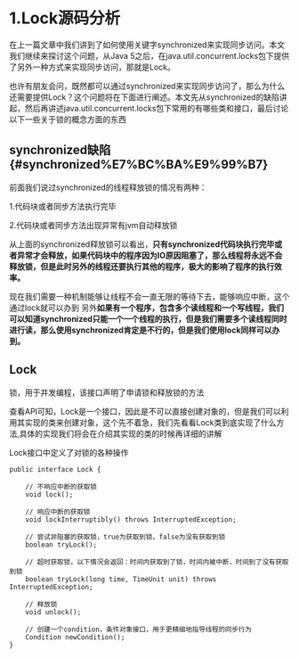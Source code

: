 # 1.Lock源码分析

在上一篇文章中我们讲到了如何使用关键字synchronized来实现同步访问。本文我们继续来探讨这个问题，从Java 5之后，在java.util.concurrent.locks包下提供了另外一种方式来实现同步访问，那就是Lock。

也许有朋友会问，既然都可以通过synchronized来实现同步访问了，那么为什么还需要提供Lock？这个问题将在下面进行阐述。本文先从synchronized的缺陷讲起，然后再讲述java.util.concurrent.locks包下常用的有哪些类和接口，最后讨论以下一些关于锁的概念方面的东西

## synchronized缺陷 {#synchronized%E7%BC%BA%E9%99%B7}

前面我们说过synchronized的线程释放锁的情况有两种：

1.代码块或者同步方法执行完毕

2.代码块或者同步方法出现异常有jvm自动释放锁

从上面的synchronized释放锁可以看出，**只有synchronized代码块执行完毕或者异常才会释放，如果代码块中的程序因为IO原因阻塞了，那么线程将永远不会释放锁，但是此时另外的线程还要执行其他的程序，极大的影响了程序的执行效率。**

现在我们需要一种机制能够让线程不会一直无限的等待下去，能够响应中断，这个通过lock就可以办到 另外**如果有一个程序，包含多个读线程和一个写线程，我们可以知道synchronized只能一个一个线程的执行，但是我们需要多个读线程同时进行读，那么使用synchronized肯定是不行的，但是我们使用lock同样可以办到。**

## Lock

锁，用于并发编程，该接口声明了申请锁和释放锁的方法

查看API可知，Lock是一个接口，因此是不可以直接创建对象的，但是我们可以利用其实现的类来创建对象，这个先不着急，我们先看看Lock类到底实现了什么方法,具体的实现我们将会在介绍其实现的类的时候再详细的讲解

Lock接口中定义了对锁的各种操作

```
public interface Lock {

    // 不响应中断的获取锁
    void lock();

    // 响应中断的获取锁
    void lockInterruptibly() throws InterruptedException;

    // 尝试非阻塞的获取锁，true为获取到锁，false为没有获取到锁
    boolean tryLock();

    // 超时获取锁，以下情况会返回：时间内获取到了锁，时间内被中断，时间到了没有获取到锁
    boolean tryLock(long time, TimeUnit unit) throws InterruptedException;

    // 释放锁
    void unlock();

    // 创建一个condition，条件对象接口，用于更精细地指导线程的同步行为
    Condition newCondition();
}
```



